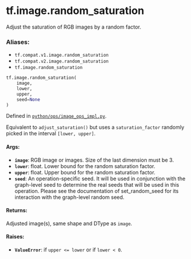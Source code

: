 <div itemscope itemtype="http://developers.google.com/ReferenceObject">
<meta itemprop="name" content="tf.image.random_saturation" />
<meta itemprop="path" content="Stable" />
</div>

# tf.image.random_saturation

Adjust the saturation of RGB images by a random factor.

### Aliases:

* `tf.compat.v1.image.random_saturation`
* `tf.compat.v2.image.random_saturation`
* `tf.image.random_saturation`

``` python
tf.image.random_saturation(
    image,
    lower,
    upper,
    seed=None
)
```



Defined in [`python/ops/image_ops_impl.py`](/code/stable/tensorflow/python/ops/image_ops_impl.py).

<!-- Placeholder for "Used in" -->

Equivalent to `adjust_saturation()` but uses a `saturation_factor` randomly
picked in the interval `[lower, upper]`.

#### Args:


* <b>`image`</b>: RGB image or images. Size of the last dimension must be 3.
* <b>`lower`</b>: float.  Lower bound for the random saturation factor.
* <b>`upper`</b>: float.  Upper bound for the random saturation factor.
* <b>`seed`</b>: An operation-specific seed. It will be used in conjunction with the
  graph-level seed to determine the real seeds that will be used in this
  operation. Please see the documentation of set_random_seed for its
  interaction with the graph-level random seed.


#### Returns:

Adjusted image(s), same shape and DType as `image`.



#### Raises:


* <b>`ValueError`</b>: if `upper <= lower` or if `lower < 0`.